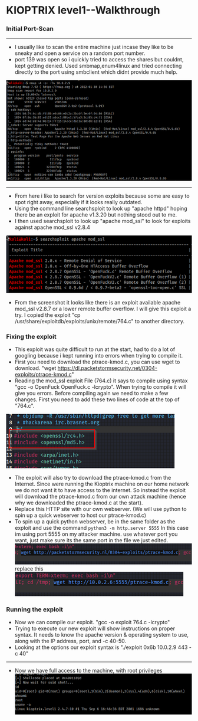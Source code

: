 # KIOPTRIX level1--Walkthrough


### Initial Port-Scan
----
- I usually like to scan the entire machine just incase they like to be sneaky and open a service on a random port number.
- port 139 was open so i quickly tried to access the shares but couldnt, kept getting denied. Used smbmap,enum4linux and tried connecting directly to the port using smbclient which didnt provide much help.

![alt text](https://github.com/pg-cy/CTF-Walkthrough/blob/main/Kioptrix_level1/Images/nmapscan.png "network scan")

**********

- From here i like to search for version exploits because some are easy to spot right away, especially if it looks really outdated.
- Using the command line searchsploit to look up "apache httpd" hoping there be an exploit for apache v1.3.20 but nothing stood out to me.
- I then used searchsploit to look up "apache mod_ssl" to look for exploits against apache mod_ssl v2.8.4

![alt text](https://github.com/pg-cy/CTF-Walkthrough/blob/main/Kioptrix_level1/Images/searchsploit.png "searching exploit")

- From the screenshot it looks like there is an exploit available apache mod_ssl v2.8.7 or a lower remote buffer overflow. I will give this exploit a try. I copied the exploit "cp /usr/share/exploitdb/exploits/unix/remote/764.c" to another directory.

### Fixing the exploit
- This exploit was quite difficult to run at the start, had to do a lot of googling because i kept running into errors when trying to compile it. 
- First you need to download the ptrace-kmod.c, you can use wget to download.  "wget  https://dl.packetstormsecurity.net/0304-exploits/ptrace-kmod.c" 
- Reading the mod_ssl exploit File (764.c) it says to compile using syntax  "gcc -o OpenFuck OpenFuck.c -lcrypto". When trying to compile it will give you errors. Before compiling again we need to make a few changes. First you need to add these two lines of code at the top of "764.c".

![alt text](https://github.com/pg-cy/CTF-Walkthrough/blob/main/Kioptrix_level1/Images/fixing_exploit1.png)
- The exploit will also try to download the ptrace-kmod.c from the Internet. Since were running the Kioptrix machine on our home network we do not want it to have access to the internet. So instead the exploit will download the ptrace-kmod.c from our own attack machine (hence why we downloaded the ptrace-kmod.c at the start).
- Replace this HTTP site with our own webserver. (We will use python to spin up a quick webserver to host our ptrace-kmod.c)
- To spin up a quick python webserver, be in the same folder as the exploit and use the command `python3 -m http.server 5555` In this case im using port 5555 on my attacker machine. use whatever port you want, just make sure its the same port in the file we just edited. 
![alt text](https://github.com/pg-cy/CTF-Walkthrough/blob/main/Kioptrix_level1/Images/replace.png) replace this
![alt text](https://github.com/pg-cy/CTF-Walkthrough/blob/main/Kioptrix_level1/Images/fixing_exploit2.png)

### Running the exploit
- Now we can compile our exploit. "gcc  -o  exploit  764.c  -lcrypto"
- Trying to execute our new exploit will show instructions on proper syntax. It needs to know the apache version & operating system to use, along with the IP address, port, and -c 40-50.
- Looking at the options our exploit syntax is  "./exploit 0x6b  10.0.2.9   443  -c 40"
_____
- Now we have full access to the machine, with root privileges   
![alt text](https://github.com/pg-cy/CTF-Walkthrough/blob/main/Kioptrix_level1/Images/root.png)


